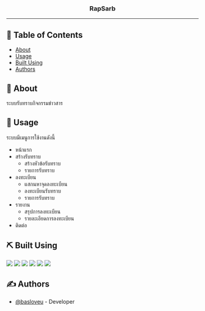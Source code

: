 <h3 align="center">RapSarb</h3>

---

## 📝 Table of Contents

- [About](#about)
- [Usage](#usage)
- [Built Using](#built_using)
- [Authors](#authors)

## 🧐 About <a name = "about"></a>

ระบบรับทราบกิจกรรมข่าวสาร

## 🎈 Usage <a name="usage"></a>

ระบบมีเมนูการใช้งานดังนี้
- หน้าแรก
- สร้างรับทราบ
  - สร้างหัวข้อรับทราบ
  - รายการรับทราบ
- ลงทะเบียน
  - แสกนหาจุดลงทะเบียน
  - ลงทะเบียนรับทราบ
  - รายการรับทราบ
- รายงาน
  - สรุปการลงทะเบียน
  - รายละเอียดการลงทะเบียน
- ติดต่อ
## ⛏️ Built Using <a name = "built_using"></a>
<img src="https://img.shields.io/badge/bootstrap-CSS Framework-black?style=for-the-badge&logo=bootstrap&logoColor=#7952B3"/>
<img src="https://img.shields.io/badge/axios-api service-black?style=for-the-badge&logo=axios&logoColor=#5A29E4"/>
<img src="https://img.shields.io/badge/vue.js-frontend-black?style=for-the-badge&logo=vuedotjs&logoColor=4FC08D"/>
<img src="https://img.shields.io/badge/node.js-Server Environment-black?style=for-the-badge&logo=nodedotjs&logoColor=#5FA04E"/>
<img src="https://img.shields.io/badge/PHP-BackEnd-black?style=for-the-badge&logo=PHP&logoColor=#777BB4"/>
<img src="https://img.shields.io/badge/mysql-database-black?style=for-the-badge&logo=mysql&logoColor=#4479A1"/>

## ✍️ Authors <a name = "authors"></a>

- [@basloveu](https://github.com/basloveu) - Developer
